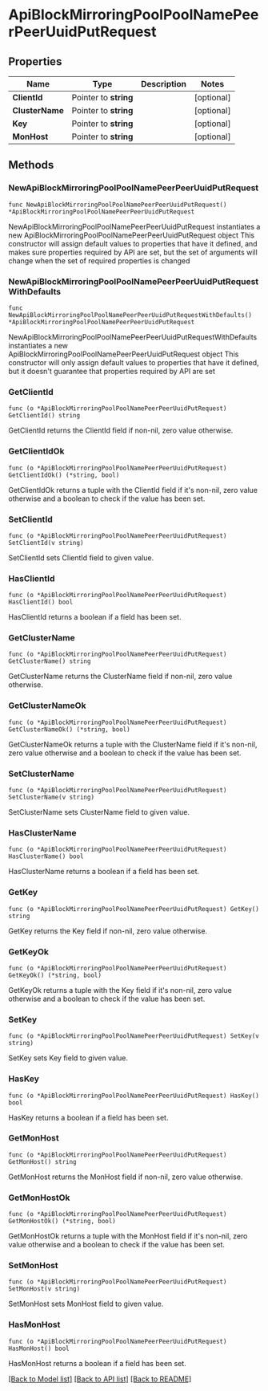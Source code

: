 # ApiBlockMirroringPoolPoolNamePeerPeerUuidPutRequest

## Properties

Name | Type | Description | Notes
------------ | ------------- | ------------- | -------------
**ClientId** | Pointer to **string** |  | [optional] 
**ClusterName** | Pointer to **string** |  | [optional] 
**Key** | Pointer to **string** |  | [optional] 
**MonHost** | Pointer to **string** |  | [optional] 

## Methods

### NewApiBlockMirroringPoolPoolNamePeerPeerUuidPutRequest

`func NewApiBlockMirroringPoolPoolNamePeerPeerUuidPutRequest() *ApiBlockMirroringPoolPoolNamePeerPeerUuidPutRequest`

NewApiBlockMirroringPoolPoolNamePeerPeerUuidPutRequest instantiates a new ApiBlockMirroringPoolPoolNamePeerPeerUuidPutRequest object
This constructor will assign default values to properties that have it defined,
and makes sure properties required by API are set, but the set of arguments
will change when the set of required properties is changed

### NewApiBlockMirroringPoolPoolNamePeerPeerUuidPutRequestWithDefaults

`func NewApiBlockMirroringPoolPoolNamePeerPeerUuidPutRequestWithDefaults() *ApiBlockMirroringPoolPoolNamePeerPeerUuidPutRequest`

NewApiBlockMirroringPoolPoolNamePeerPeerUuidPutRequestWithDefaults instantiates a new ApiBlockMirroringPoolPoolNamePeerPeerUuidPutRequest object
This constructor will only assign default values to properties that have it defined,
but it doesn't guarantee that properties required by API are set

### GetClientId

`func (o *ApiBlockMirroringPoolPoolNamePeerPeerUuidPutRequest) GetClientId() string`

GetClientId returns the ClientId field if non-nil, zero value otherwise.

### GetClientIdOk

`func (o *ApiBlockMirroringPoolPoolNamePeerPeerUuidPutRequest) GetClientIdOk() (*string, bool)`

GetClientIdOk returns a tuple with the ClientId field if it's non-nil, zero value otherwise
and a boolean to check if the value has been set.

### SetClientId

`func (o *ApiBlockMirroringPoolPoolNamePeerPeerUuidPutRequest) SetClientId(v string)`

SetClientId sets ClientId field to given value.

### HasClientId

`func (o *ApiBlockMirroringPoolPoolNamePeerPeerUuidPutRequest) HasClientId() bool`

HasClientId returns a boolean if a field has been set.

### GetClusterName

`func (o *ApiBlockMirroringPoolPoolNamePeerPeerUuidPutRequest) GetClusterName() string`

GetClusterName returns the ClusterName field if non-nil, zero value otherwise.

### GetClusterNameOk

`func (o *ApiBlockMirroringPoolPoolNamePeerPeerUuidPutRequest) GetClusterNameOk() (*string, bool)`

GetClusterNameOk returns a tuple with the ClusterName field if it's non-nil, zero value otherwise
and a boolean to check if the value has been set.

### SetClusterName

`func (o *ApiBlockMirroringPoolPoolNamePeerPeerUuidPutRequest) SetClusterName(v string)`

SetClusterName sets ClusterName field to given value.

### HasClusterName

`func (o *ApiBlockMirroringPoolPoolNamePeerPeerUuidPutRequest) HasClusterName() bool`

HasClusterName returns a boolean if a field has been set.

### GetKey

`func (o *ApiBlockMirroringPoolPoolNamePeerPeerUuidPutRequest) GetKey() string`

GetKey returns the Key field if non-nil, zero value otherwise.

### GetKeyOk

`func (o *ApiBlockMirroringPoolPoolNamePeerPeerUuidPutRequest) GetKeyOk() (*string, bool)`

GetKeyOk returns a tuple with the Key field if it's non-nil, zero value otherwise
and a boolean to check if the value has been set.

### SetKey

`func (o *ApiBlockMirroringPoolPoolNamePeerPeerUuidPutRequest) SetKey(v string)`

SetKey sets Key field to given value.

### HasKey

`func (o *ApiBlockMirroringPoolPoolNamePeerPeerUuidPutRequest) HasKey() bool`

HasKey returns a boolean if a field has been set.

### GetMonHost

`func (o *ApiBlockMirroringPoolPoolNamePeerPeerUuidPutRequest) GetMonHost() string`

GetMonHost returns the MonHost field if non-nil, zero value otherwise.

### GetMonHostOk

`func (o *ApiBlockMirroringPoolPoolNamePeerPeerUuidPutRequest) GetMonHostOk() (*string, bool)`

GetMonHostOk returns a tuple with the MonHost field if it's non-nil, zero value otherwise
and a boolean to check if the value has been set.

### SetMonHost

`func (o *ApiBlockMirroringPoolPoolNamePeerPeerUuidPutRequest) SetMonHost(v string)`

SetMonHost sets MonHost field to given value.

### HasMonHost

`func (o *ApiBlockMirroringPoolPoolNamePeerPeerUuidPutRequest) HasMonHost() bool`

HasMonHost returns a boolean if a field has been set.


[[Back to Model list]](../README.md#documentation-for-models) [[Back to API list]](../README.md#documentation-for-api-endpoints) [[Back to README]](../README.md)


